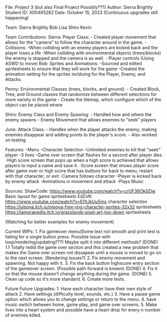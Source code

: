 File: Project 3 (but also Final Project Possibly???)
Author: Sierra Brightly
Student ID: X00465282
Date: October 15, 2023 (Continuous upgrades still happening)

Team:
Sierra Brightly
Bob
Lisa
Shiro
Kevin

Team Contributions:
Sierra: 
    Player Class:
    - Created player movement that allows for the "camera" to follow the character around in the game. 
    - Collisions:
        -When colliding with an enemy players are kicked back and the player loses a life
        -When colliding with environmental objects (trees/blocks) the enemy is stopped and the camera is as well. 
    - Player controls (Using ASWD to move)
Bob: 
    Sprites and Animations:
    -Sourced and edited spritesheets to ensure that they will work for the game
    -Created the animation setting for the sprites inclduing for the Player, Enemy, and Attacks. 

Penny:
    Environmental Classes (trees, blocks, and ground):
    - Created Block, Tree, and Ground classes that randomize between different selections for more variety in the game
    - Create the tilemap, which configure which of the object can be placed where
    
Shiro:
    Enemy Class and Enemy Spawing:
    - Handled how and where the enemy spawns
    - Enemy Movement that allows enemies to "seek" players
    
June:
    Attack Class:
    - Handles when the player attacks the enemy, making enemies disappear and adding points to the player's score. 
    - Also worked on testing 
    

Features:
-Menu
-Character Selection
-Unlimited enemies to kill that "seek" player
-3 lives
-Game over screen that flashes for a second after player dies
-High score screen that pops up when a high score is achieved that allows players to input a name and save it. 
-Score screen that shows player score after game over or high score that has buttons for back to menu, restart with that character, or exit
-Camera follows character
-Player is kicked back by enemy attack
-Animations in movement and attack
-Plays Music

Sources:
ShawCode: https://www.youtube.com/watch?v=crUF36OkGDw
    Basic layout for game
    spritesheets
EdZoft: https://www.youtube.com/watch?v=EI1tJkUu5ms
    character selection
https://pipoya.itch.io/pipoya-free-rpg-character-sprites-32x32
    spritesheets
https://lamorapedia.itch.io/grasslands-pixel-art-top-down
    spritesheets

(Watching for better examples for enemy movement)


Current WIPs:
    1. Fix gameover menu(Some text not smooth and print test is failing for a single button press. Possible issue with loop/rendering/updating???) Maybe split it into different methods? (DONE)
        1.1 Totally redid the game over section and this created a new problem that makes the Game over screen not dissapear until a mouse is moved to go on to the next screen. (Rendering issues?)
    2. Fix enemy movement and spawning. Not happy with it.
    3. Fix the back button highscore entry section of the gameover screen. (Possible path forward is known) (DONE)
    4. Fix it so that the mouse doesn't change anything during the game. (DONE)
    5. Clean up code so it's more standard. 
    6. Create more tests.

Future Future Upgrades:
    1. Have each character have their own style of attack
    2. Have settings (difficulty level, sounds, etc.)
    3. Have a pause game option which allows you to change settings or return to the menu. 
    4. have music switch between home, game play, and game over screens. 
    5. Make lives into a heart system and possible have a heart drop for every n number of enemies killed. 


    


